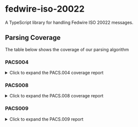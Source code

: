# fedwire-iso-20022

A TypeScript library for handling Fedwire ISO 20022 messages.

## Parsing Coverage

The table below shows the coverage of our parsing algorithm

### PACS004

<details>
<summary> 
Click to expand the PACS.004 coverage report
</summary>

| Field                                  | Available on Parser | Available on XML | Notes                                                                                           |
| -------------------------------------- | ------------------- | ---------------- | ----------------------------------------------------------------------------------------------- |
| Message Disposition                    | ❌                  | ❌               |                                                                                                 |
| Receipt Timestamp                      | ✅                  | ✅               | `<urn2:GrpHdr> <urn2:CreDtTm>`                                                                  |
| OMAD                                   | ✅                  | ✅               | `<urn2:GrpHdr> <urn2:MsgId>` determines the OMAD value                                          |
| Error Tag                              | ❌                  | ❌               |                                                                                                 |
| Format Version                         | ❌                  | ❌               |                                                                                                 |
| User Request Data                      | ❌                  | ❌               |                                                                                                 |
| Type SubType Tag                       | ❌                  | ❌               |                                                                                                 |
| Type SubType Code                      | ❌                  | ❌               |                                                                                                 |
| IMAD                                   | ❌                  | ❌               |                                                                                                 |
| Amount                                 | ✅                  | ✅               | `<urn2:TxInf> <urn2:RtrdIntrBkSttlmAmt>` or `<urn2:TxInf> <urn2:IntrBkSttlmAmt>`                |
| Sender Account Number                  | ✅                  | ✅               | `<urn2:TxInf> <urn2:RtrChain> <urn2:DbtrAcct> <urn2:Id> <urn2:Othr> <urn2:Id>`                  |
| Sender Account Name                    | ❌                  | ❌               |                                                                                                 |
| Beneficiary Financial Institution ID   | ✅                  | ✅               | `<urn2:TxInf> <urn2:RtrChain> <urn2:CdtrAgt> <urn2:FinInstnId> <urn2:ClrSysMmbId> <urn2:MmbId>` |
| Beneficiary Financial Institution Name | ✅                  | ✅               | `<urn2:TxInf> <urn2:RtrChain> <urn2:CdtrAgt> <urn2:FinInstnId> <urn2:Nm>`                       |
| Business Function Code                 | ✅                  | ✅               | `<urn2:TxInf> <urn2:OrgnlTxRef> <urn2:PmtTpInf> <urn2:LclInstrm> <urn2:Prtry>`                  |
| Payment Notification Information       | ✅                  | ✅               | `<urn2:TxInf> <urn2:RtrRsnInf> <urn2:AddtlInf>`                                                 |
| Payment Notification Contact Name      | ❌                  | ❌               |                                                                                                 |
| Payment Notification Contact Phone     | ❌                  | ❌               |                                                                                                 |
| Payment Notification Contact Mobile    | ❌                  | ❌               |                                                                                                 |
| Payment Notification Contact Fax       | ❌                  | ❌               |                                                                                                 |
| Payment Notification End to End ID     | ❌                  | ❌               |                                                                                                 |
| Intermediary FI Bank Type              | ❌                  | ❌               |                                                                                                 |
| Intermediary FI ID                     | ✅                  | ✅               | `<urn2:TxInf> <urn2:InstgAgt> <urn2:FinInstnId> <urn2:ClrSysMmbId> <urn2:MmbId>`                |
| Intermediary FI Name                   | ✅                  | ✅               | `<urn2:TxInf> <urn2:InstgAgt> <urn2:FinInstnId> <urn2:Nm>`                                      |
| Intermediary FI Address1               | ✅                  | ✅               | `<urn2:TxInf> <urn2:InstgAgt> <urn2:FinInstnId> <urn2:PstlAdr>`                                 |
| Intermediary FI Address2               | ✅                  | ✅               | `<urn2:TxInf> <urn2:InstgAgt> <urn2:FinInstnId> <urn2:PstlAdr>`                                 |
| Intermediary FI Address3               | ✅                  | ✅               | `<urn2:TxInf> <urn2:InstgAgt> <urn2:FinInstnId> <urn2:PstlAdr>`                                 |
| Beneficiary Financial Institution ID   | ✅                  | ✅               | `<urn2:TxInf> <urn2:RtrChain> <urn2:CdtrAgt> <urn2:FinInstnId> <urn2:ClrSysMmbId> <urn2:MmbId>` |
| Beneficiary Code - F                   | ✅                  | ✅               | `<urn2:TxInf> <urn2:CdtrAcct> <urn2:Id> <urn2:IBAN>`                                            |
| Beneficiary Name                       | ✅                  | ✅               | `<urn2:TxInf> <urn2:RtrChain> <urn2:Cdtr> <urn2:Nm>`                                            |
| Beneficiary Address1                   | ✅                  | ✅               | `<urn2:TxInf> <urn2:RtrChain> <urn2:Cdtr> <urn2:PstlAdr> <urn2:StrtNm>`                         |
| Beneficiary Address2                   | ✅                  | ✅               | `<urn2:TxInf> <urn2:RtrChain> <urn2:Cdtr> <urn2:PstlAdr> <urn2:BldgNb>`                         |
| Beneficiary Address3                   | ✅                  | ✅               | `<urn2:TxInf> <urn2:RtrChain> <urn2:Cdtr> <urn2:PstlAdr> <urn2:TwnNm>`                          |
| Unique Identifier                      | ✅                  | ✅               | `<urn2:TxInf> <urn2:OrgnlUETR>`                                                                 |
| Originator ID Code - D                 | ✅                  | ✅               | `<urn2:TxInf> <urn2:RtrChain> <urn2:DbtrAcct> <urn2:Id> <urn2:IBAN>`                            |
| Originator ID                          | ✅                  | ✅               | `<urn2:TxInf> <urn2:RtrChain> <urn2:DbtrAcct> <urn2:Id> <urn2:IBAN>`                            |
| Originator Name                        | ✅                  | ✅               | `<urn2:TxInf> <urn2:RtrChain> <urn2:Dbtr> <urn2:Nm>`                                            |
| Originator Address1                    | ✅                  | ✅               | `<urn2:TxInf> <urn2:RtrChain> <urn2:Dbtr> <urn2:PstlAdr> <urn2:StrtNm>`                         |
| Originator Address2                    | ✅                  | ✅               | `<urn2:TxInf> <urn2:RtrChain> <urn2:Dbtr> <urn2:PstlAdr> <urn2:BldgNb>`                         |
| Originator Address3                    | ✅                  | ✅               | `<urn2:TxInf> <urn2:RtrChain> <urn2:Dbtr> <urn2:PstlAdr> <urn2:TwnNm>`                          |
| Originator FI                          | ✅                  | ✅               | `<urn2:TxInf> <urn2:RtrChain> <urn2:DbtrAgt> <urn2:FinInstnId> <urn2:ClrSysMmbId> <urn2:MmbId>` |
| Originator To Beneficiary (OBI) 1      | ✅                  | ✅               | `<urn2:TxInf> <urn2:RtrRsnInf> <urn2:AddtlInf>`                                                 |
| Originator To Beneficiary (OBI) 2      | ✅                  | ✅               | `<urn2:TxInf> <urn2:RtrRsnInf> <urn2:AddtlInf>`                                                 |
| Originator To Beneficiary (OBI) 3      | ✅                  | ✅               | `<urn2:TxInf> <urn2:RtrRsnInf> <urn2:AddtlInf>`                                                 |
| Originator To Beneficiary (OBI) 4      | ✅                  | ✅               | `<urn2:TxInf> <urn2:RtrRsnInf> <urn2:AddtlInf>`                                                 |

</details>

### PACS008

<details>
  <summary>Click to expand the PACS.008 coverage report</summary>

| Field                                  | Available on Parser | Available on XML | Notes                                                                                                                                                       |
| -------------------------------------- | ------------------- | ---------------- | ----------------------------------------------------------------------------------------------------------------------------------------------------------- |
| Message Disposition                    | ❌                  | ❌               |                                                                                                                                                             |
| Receipt Timestamp                      | ✅                  | ✅               | `<urn2:GrpHdr> <urn2:CreDtTm>`                                                                                                                              |
| OMAD                                   | ✅                  | ✅               | `<urn2:CdtTrfTxInf> <urn2:PmtId> <urn2:InstrId>`                                                                                                            |
| Error Tag                              | ❌                  | ❌               |                                                                                                                                                             |
| Format Version                         | ❌                  | ❌               |                                                                                                                                                             |
| User Request Data                      | ❌                  | ❌               |                                                                                                                                                             |
| Type SubType Tag                       | ❌                  | ❌               |                                                                                                                                                             |
| Type SubType Code                      | ❌                  | ❌               |                                                                                                                                                             |
| IMAD                                   | ✅                  | ✅               | `<urn1:AppHdr> <urn1:BizMsgIdr>`                                                                                                                            |
| Amount                                 | ✅                  | ✅               | `<urn2:CdtTrfTxInf> <urn2:IntrBkSttlmAmt>`                                                                                                                  |
| Sender Account Number                  | ✅                  | ✅               | `<urn2:CdtTrfTxInf> <urn2:DbtrAcct> <urn2:Id> <urn2:Othr> <urn2:Id>` or `<urn2:CdtTrfTxInf> <urn2:DbtrAcct> <urn2:Id> <urn2:IBAN>`                          |
| Sender Account Name                    | ❌                  | ❌               |                                                                                                                                                             |
| Beneficiary Financial Institution ID   | ✅                  | ✅               | `<urn2:CdtTrfTxInf> <urn2:CdtrAgt> <urn2:FinInstnId> <urn2:ClrSysMmbId> <urn2:MmbId>` or `<urn2:CdtTrfTxInf> <urn2:CdtrAgt> <urn2:FinInstnId> <urn2:BICFI>` |
| Beneficiary Financial Institution Name | ✅                  | ✅               | `<urn2:CdtTrfTxInf> <urn2:CdtrAgt> <urn2:FinInstnId> <urn2:Nm>`                                                                                             |
| Business Function Code                 | ✅                  | ✅               | `<urn2:CdtTrfTxInf> <urn2:PmtTpInf> <urn2:LclInstrm> <urn2:Prtry>`                                                                                          |
| Payment Notification Information       | ✅                  | ✅               | `<urn2:CdtTrfTxInf> <urn2:RmtInf> <urn2:Ustrd>`                                                                                                             |
| Payment Notification Contact Name      | ❌                  | ❌               |                                                                                                                                                             |
| Payment Notification Contact Phone     | ❌                  | ❌               |                                                                                                                                                             |
| Payment Notification Contact Mobile    | ❌                  | ❌               |                                                                                                                                                             |
| Payment Notification Contact Fax       | ❌                  | ❌               |                                                                                                                                                             |
| Payment Notification End to End ID     | ❌                  | ❌               |                                                                                                                                                             |
| Intermediary FI Bank Type              | ❌                  | ❌               |                                                                                                                                                             |
| Intermediary FI ID                     | ✅                  | ✅               | `<urn2:CdtTrfTxInf> <urn2:IntrmyAgt1> <urn2:FinInstnId> <urn2:BICFI>`                                                                                       |
| Intermediary FI Name                   | ❌                  | ❌               |                                                                                                                                                             |
| Intermediary FI Address1               | ❌                  | ❌               |                                                                                                                                                             |
| Intermediary FI Address2               | ❌                  | ❌               |                                                                                                                                                             |
| Intermediary FI Address3               | ❌                  | ❌               |                                                                                                                                                             |
| Beneficiary Financial Institution ID   | ✅                  | ✅               | `<urn2:CdtTrfTxInf> <urn2:CdtrAgt> <urn2:FinInstnId> <urn2:ClrSysMmbId> <urn2:MmbId>` or `<urn2:CdtTrfTxInf> <urn2:CdtrAgt> <urn2:FinInstnId> <urn2:BICFI>` |
| Beneficiary Code - F                   | ✅                  | ✅               | `<urn2:CdtTrfTxInf> <urn2:CdtrAcct> <urn2:Id> <urn2:IBAN>`                                                                                                  |
| Beneficiary Name                       | ✅                  | ✅               | `<urn2:CdtTrfTxInf> <urn2:Cdtr> <urn2:Nm>`                                                                                                                  |
| Beneficiary Address1                   | ✅                  | ✅               | `<urn2:CdtTrfTxInf> <urn2:Cdtr> <urn2:PstlAdr> <urn2:StrtNm>`                                                                                               |
| Beneficiary Address2                   | ✅                  | ✅               | `<urn2:CdtTrfTxInf> <urn2:Cdtr> <urn2:PstlAdr> <urn2:BldgNb>`                                                                                               |
| Beneficiary Address3                   | ✅                  | ✅               | `<urn2:CdtTrfTxInf> <urn2:Cdtr> <urn2:PstlAdr> <urn2:TwnNm>`                                                                                                |
| Unique Identifier                      | ✅                  | ✅               | `<urn2:CdtTrfTxInf> <urn2:PmtId> <urn2:UETR>`                                                                                                               |
| Originator ID Code - D                 | ✅                  | ✅               | `<urn2:CdtTrfTxInf> <urn2:DbtrAcct> <urn2:Id> <urn2:Othr> <urn2:Id>` or `<urn2:CdtTrfTxInf> <urn2:DbtrAcct> <urn2:Id> <urn2:IBAN>`                          |
| Originator ID                          | ✅                  | ✅               | `<urn2:CdtTrfTxInf> <urn2:DbtrAcct> <urn2:Id> <urn2:Othr> <urn2:Id>` or `<urn2:CdtTrfTxInf> <urn2:DbtrAcct> <urn2:Id> <urn2:IBAN>`                          |
| Originator Name                        | ✅                  | ✅               | `<urn2:CdtTrfTxInf> <urn2:Dbtr> <urn2:Nm>`                                                                                                                  |
| Originator Address1                    | ✅                  | ✅               | `<urn2:CdtTrfTxInf> <urn2:Dbtr> <urn2:PstlAdr> <urn2:StrtNm>`                                                                                               |
| Originator Address2                    | ✅                  | ✅               | `<urn2:CdtTrfTxInf> <urn2:Dbtr> <urn2:PstlAdr> <urn2:BldgNb>`                                                                                               |
| Originator Address3                    | ✅                  | ✅               | `<urn2:CdtTrfTxInf> <urn2:Dbtr> <urn2:PstlAdr> <urn2:TwnNm>`                                                                                                |
| Originator FI                          | ✅                  | ✅               | `<urn2:CdtTrfTxInf> <urn2:DbtrAgt> <urn2:FinInstnId> <urn2:ClrSysMmbId> <urn2:MmbId>` or `<urn2:CdtTrfTxInf> <urn2:DbtrAgt> <urn2:FinInstnId> <urn2:BICFI>` |
| Originator To Beneficiary (OBI) 1      | ✅                  | ✅               | `<urn2:CdtTrfTxInf> <urn2:RmtInf> <urn2:Ustrd>`                                                                                                             |
| Originator To Beneficiary (OBI) 2      | ✅                  | ✅               | `<urn2:CdtTrfTxInf> <urn2:RmtInf> <urn2:Ustrd>`                                                                                                             |
| Originator To Beneficiary (OBI) 3      | ✅                  | ✅               | `<urn2:CdtTrfTxInf> <urn2:RmtInf> <urn2:Ustrd>`                                                                                                             |
| Originator To Beneficiary (OBI) 4      | ✅                  | ✅               | `<urn2:CdtTrfTxInf> <urn2:RmtInf> <urn2:Ustrd>`                                                                                                             |

  </details>

### PACS009

<details>
  <summary>Click to expand the PACS.009 report</summary>

| Field                                  | Available on Parser | Available on XML | Notes                                                                                                                                                 |
| -------------------------------------- | ------------------- | ---------------- | ----------------------------------------------------------------------------------------------------------------------------------------------------- |
| Message Disposition                    | ❌                  | ❌               |                                                                                                                                                       |
| Receipt Timestamp                      | ✅                  | ✅               | `<urn2:GrpHdr> <urn2:CreDtTm>`                                                                                                                        |
| OMAD                                   | ✅                  | ✅               | `<urn2:CdtTrfTxInf> <urn2:PmtId> <urn2:InstrId>`                                                                                                      |
| Error Tag                              | ❌                  | ❌               |                                                                                                                                                       |
| Format Version                         | ❌                  | ❌               |                                                                                                                                                       |
| User Request Data                      | ❌                  | ❌               |                                                                                                                                                       |
| Type SubType Tag                       | ❌                  | ❌               |                                                                                                                                                       |
| Type SubType Code                      | ❌                  | ❌               |                                                                                                                                                       |
| IMAD                                   | ✅                  | ✅               | `<urn2:GrpHdr> <urn2:MsgId>`                                                                                                                          |
| Amount                                 | ✅                  | ✅               | `<urn2:CdtTrfTxInf> <urn2:IntrBkSttlmAmt>`                                                                                                            |
| Sender Account Number                  | ❌                  | ❌               | Not typically included in PACS.009                                                                                                                    |
| Sender Account Name                    | ❌                  | ❌               |                                                                                                                                                       |
| Beneficiary Financial Institution ID   | ✅                  | ✅               | `<urn2:CdtTrfTxInf> <urn2:CdtrAgt> <urn2:FinInstnId> <urn2:BICFI>`                                                                                    |
| Beneficiary Financial Institution Name | ❌                  | ❌               |                                                                                                                                                       |
| Business Function Code                 | ✅                  | ✅               | `<urn2:CdtTrfTxInf> <urn2:PmtTpInf> <urn2:LclInstrm> <urn2:Prtry>`                                                                                    |
| Payment Notification Information       | ✅                  | ✅               | `<urn2:CdtTrfTxInf> <urn2:RmtInf> <urn2:Ustrd>`                                                                                                       |
| Payment Notification Contact Name      | ❌                  | ❌               |                                                                                                                                                       |
| Payment Notification Contact Phone     | ❌                  | ❌               |                                                                                                                                                       |
| Payment Notification Contact Mobile    | ❌                  | ❌               |                                                                                                                                                       |
| Payment Notification Contact Fax       | ❌                  | ❌               |                                                                                                                                                       |
| Payment Notification End to End ID     | ❌                  | ❌               |                                                                                                                                                       |
| Intermediary FI Bank Type              | ❌                  | ❌               |                                                                                                                                                       |
| Intermediary FI ID                     | ❌                  | ❌               |                                                                                                                                                       |
| Intermediary FI Name                   | ❌                  | ❌               |                                                                                                                                                       |
| Intermediary FI Address1               | ❌                  | ❌               |                                                                                                                                                       |
| Intermediary FI Address2               | ❌                  | ❌               |                                                                                                                                                       |
| Intermediary FI Address3               | ❌                  | ❌               |                                                                                                                                                       |
| Beneficiary Financial Institution ID   | ✅                  | ✅               | `<urn2:CdtTrfTxInf> <urn2:CdtrAgt> <urn2:FinInstnId> <urn2:BICFI>`                                                                                    |
| Beneficiary Code - F                   | ✅                  | ✅               | `<urn2:CdtTrfTxInf> <urn2:CdtrAcct> <urn2:Id> <urn2:IBAN>`                                                                                            |
| Beneficiary Name                       | ✅                  | ✅               | `<urn2:CdtTrfTxInf> <urn2:Cdtr> <urn2:Nm>`                                                                                                            |
| Beneficiary Address1                   | ✅                  | ✅               | `<urn2:CdtTrfTxInf> <urn2:UndrlygCstmrCdtTrf> <urn2:Cdtr> <urn2:PstlAdr> <urn2:StrtNm>`                                                               |
| Beneficiary Address2                   | ✅                  | ✅               | `<urn2:CdtTrfTxInf> <urn2:UndrlygCstmrCdtTrf> <urn2:Cdtr> <urn2:PstlAdr> <urn2:BldgNb>`                                                               |
| Beneficiary Address3                   | ✅                  | ✅               | `<urn2:CdtTrfTxInf> <urn2:UndrlygCstmrCdtTrf> <urn2:Cdtr> <urn2:PstlAdr> <urn2:TwnNm>`                                                                |
| Unique Identifier                      | ✅                  | ✅               | `<urn2:CdtTrfTxInf> <urn2:PmtId> <urn2:UETR>`                                                                                                         |
| Originator ID Code - D                 | ✅                  | ✅               | `<urn2:CdtTrfTxInf> <urn2:Dbtr> <urn2:FinInstnId> <urn2:ClrSysMmbId> <urn2:MmbId>` or `<urn2:CdtTrfTxInf> <urn2:Dbtr> <urn2:FinInstnId> <urn2:BICFI>` |
| Originator ID                          | ✅                  | ✅               | `<urn2:CdtTrfTxInf> <urn2:Dbtr> <urn2:FinInstnId> <urn2:ClrSysMmbId> <urn2:MmbId>` or `<urn2:CdtTrfTxInf> <urn2:Dbtr> <urn2:FinInstnId> <urn2:BICFI>` |
| Originator Name                        | ✅                  | ✅               | `<urn2:CdtTrfTxInf> <urn2:Dbtr> <urn2:Nm>`                                                                                                            |
| Originator Address1                    | ✅                  | ✅               | `<urn2:CdtTrfTxInf> <urn2:Dbtr> <urn2:PstlAdr> <urn2:StrtNm>`                                                                                         |
| Originator Address2                    | ✅                  | ✅               | `<urn2:CdtTrfTxInf> <urn2:Dbtr> <urn2:PstlAdr> <urn2:BldgNb>`                                                                                         |
| Originator Address3                    | ✅                  | ✅               | `<urn2:CdtTrfTxInf> <urn2:Dbtr> <urn2:PstlAdr> <urn2:TwnNm>`                                                                                          |
| Originator FI                          | ✅                  | ✅               | `<urn2:CdtTrfTxInf> <urn2:DbtrAgt> <urn2:FinInstnId> <urn2:BICFI>`                                                                                    |
| Originator To Beneficiary (OBI) 1      | ✅                  | ✅               | `<urn2:CdtTrfTxInf> <urn2:UndrlygCstmrCdtTrf> <urn2:RmtInf> <urn2:Ustrd>`                                                                             |
| Originator To Beneficiary (OBI) 2      | ✅                  | ✅               | `<urn2:CdtTrfTxInf> <urn2:UndrlygCstmrCdtTrf> <urn2:RmtInf> <urn2:Ustrd>`                                                                             |
| Originator To Beneficiary (OBI) 3      | ✅                  | ✅               | `<urn2:CdtTrfTxInf> <urn2:UndrlygCstmrCdtTrf> <urn2:RmtInf> <urn2:Ustrd>`                                                                             |
| Originator To Beneficiary (OBI) 4      | ✅                  | ✅               | `<urn2:CdtTrfTxInf> <urn2:UndrlygCstmrCdtTrf> <urn2:RmtInf> <urn2:Ustrd>`                                                                             |

</details>
